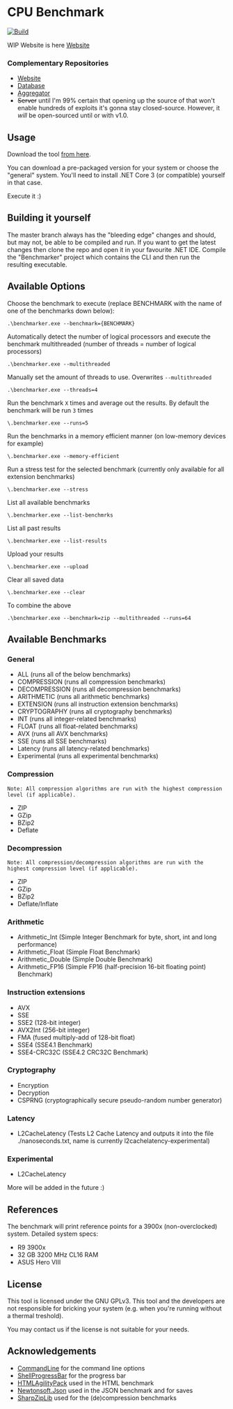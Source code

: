 # CPU Benchmark

[![Build](https://action-badges.now.sh/L3tum/CPU-Benchmark?action=.NET%20Core%20CI)](https://action-badges.now.sh/L3tum/CPU-Benchmark?action=.NET%20Core%20CI)

WIP Website is here [Website](https://l3tum.github.io/CPU-Benchmark/)

### Complementary Repositories

- [Website](https://github.com/L3tum/CPU-Benchmark-Website)
- [Database](https://github.com/L3tum/CPU-Benchmark-Database)
- [Aggregator](https://github.com/L3tum/CPU-Benchmark-Database-Aggregator)
- ~~Server~~ until I'm 99% certain that opening up the source of that won't enable hundreds of exploits it's gonna stay closed-source. However, it *will* be open-sourced until or with v1.0.

## Usage

Download the tool [from here](https://github.com/L3tum/CPU-Benchmark/releases/latest).

You can download a pre-packaged version for your system or choose the "general" system. You'll need to install .NET Core 3 (or compatible) yourself in that case.

Execute it :)

## Building it yourself

The master branch always has the "bleeding edge" changes and should, but may not, be able to be compiled and run.
If you want to get the latest changes then clone the repo and open it in your favourite .NET IDE. Compile the "Benchmarker" project which contains the CLI and then run the resulting executable.

## Available Options

Choose the benchmark to execute (replace BENCHMARK with the name of one of the benchmarks down below):

`.\benchmarker.exe --benchmark={BENCHMARK}`

Automatically detect the number of logical processors and execute the benchmark multithreaded (number of threads = number of logical processors)

`.\benchmarker.exe --multithreaded`

Manually set the amount of threads to use. Overwrites `--multithreaded`

`.\benchmarker.exe --threads=4`

Run the benchmark `X` times and average out the results. By default the benchmark will be run `3` times

`\.benchmarker.exe --runs=5`

Run the benchmarks in a memory efficient manner (on low-memory devices for example)

`\.benchmarker.exe --memory-efficient`

Run a stress test for the selected benchmark (currently only available for all extension benchmarks)

`\.benchmarker.exe --stress`

List all available benchmarks

`\.benchmarker.exe --list-benchmrks`

List all past results

`\.benchmarker.exe --list-results`

Upload your results

`\.benchmarker.exe --upload`

Clear all saved data

`\.benchmarker.exe --clear`


To combine the above

`.\benchmarker.exe --benchmark=zip --multithreaded --runs=64`

## Available Benchmarks

### General

* ALL (runs all of the below benchmarks)
* COMPRESSION (runs all compression benchmarks)
* DECOMPRESSION (runs all decompression benchmarks)
* ARITHMETIC (runs all arithmetic benchmarks)
* EXTENSION (runs all instruction extension benchmarks)
* CRYPTOGRAPHY (runs all cryptography benchmarks)
* INT (runs all integer-related benchmarks)
* FLOAT (runs all float-related benchmarks)
* AVX (runs all AVX benchmarks)
* SSE (runs all SSE benchmarks)
* Latency (runs all latency-related benchmarks)
* Experimental (runs all experimental benchmarks)

### Compression

`Note: All compression algorithms are run with the highest compression level (if applicable).`

* ZIP
* GZip
* BZip2
* Deflate

### Decompression

`Note: All compression/decompression algorithms are run with the highest compression level (if applicable).`

* ZIP
* GZip
* BZip2
* Deflate/Inflate

### Arithmetic

* Arithmetic_Int (Simple Integer Benchmark for byte, short, int and long performance)
* Arithmetic_Float (Simple Float Benchmark)
* Arithmetic_Double (Simple Double Benchmark)
* Arithmetic_FP16 (Simple FP16 (half-precision 16-bit floating point) Benchmark)

### Instruction extensions

* AVX
* SSE
* SSE2 (128-bit integer)
* AVX2Int (256-bit integer)
* FMA (fused multiply-add of 128-bit float)
* SSE4 (SSE4.1 Benchmark)
* SSE4-CRC32C (SSE4.2 CRC32C Benchmark)

### Cryptography

* Encryption
* Decryption
* CSPRNG (cryptographically secure pseudo-random number generator)

### Latency

* L2CacheLatency (Tests L2 Cache Latency and outputs it into the file ./nanoseconds.txt, name is currently l2cachelatency-experimental)

### Experimental

* L2CacheLatency

More will be added in the future :)

## References

The benchmark will print reference points for a 3900x (non-overclocked) system.
Detailed system specs:
- R9 3900x
- 32 GB 3200 MHz CL16 RAM
- ASUS Hero VIII

## License

This tool is licensed under the GNU GPLv3. This tool and the developers are not responsible for bricking your system (e.g. when you're running without a thermal treshold).

You may contact us if the license is not suitable for your needs.

## Acknowledgements

- [CommandLine](https://github.com/commandlineparser/commandline) for the command line options
- [ShellProgressBar](https://github.com/Mpdreamz/shellprogressbar) for the progress bar
- [HTMLAgilityPack](https://github.com/zzzprojects/html-agility-pack) used in the HTML benchmark
- [Newtonsoft.Json](https://github.com/JamesNK/Newtonsoft.Json) used in the JSON benchmark and for saves
- [SharpZipLib](https://github.com/icsharpcode/SharpZipLib) used for the (de)compression benchmarks

